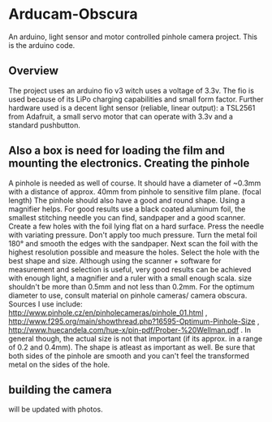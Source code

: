 Arducam-Obscura
===============

An arduino, light sensor and motor controlled pinhole camera project. This is the arduino code.

Overview
---------

The project uses an arduino fio v3 witch uses a voltage of 3.3v. The fio is used because of its LiPo charging capabilities
and small form factor. Further hardware used is a decent light sensor (reliable, linear output): a TSL2561 from Adafruit,
a small servo motor that can operate with 3.3v and a standard pushbutton.

Also a box is need for loading the film and mounting the electronics.
Creating the pinhole
---------------------
A pinhole is needed as well of course. It should have a diameter of ~0.3mm with a distance of approx. 40mm from pinhole to sensitive film plane. (focal length)
The pinhole should also have a good and round shape. Using a magnifier helps. For good results use a black coated aluminum foil, the smallest stitching needle you can find, sandpaper  and a good scanner.
Create a few holes with the foil lying flat on a hard surface. Press the needle with variating pressure. Don't apply too much pressure. Turn the metal foil 180° and smooth the edges with the sandpaper. Next scan the foil with the highest resolution possible and measure the holes. Select the hole with the best shape and size. Although using the scanner + software for measurement and selection is useful, very good results can be achieved with enough light, a magnifier and a ruler with a small enough scala.
size shouldn't be more than 0.5mm and not less than 0.2mm. For the optimum diameter to use, consult material on pinhole cameras/ camera obscura. Sources I use include: http://www.pinhole.cz/en/pinholecameras/pinhole_01.html , http://www.f295.org/main/showthread.php?16595-Optimum-Pinhole-Size , http://www.huecandela.com/hue-x/pin-pdf/Prober-%20Wellman.pdf . In general though, the actual size is not that important (if its approx. in a range of 0.2 and 0.4mm). The shape is atleast as important as well. Be sure that both sides of the pinhole are smooth and you can't feel the transformed metal on the sides of the hole.


building the camera
--------------------

will be updated with photos.


